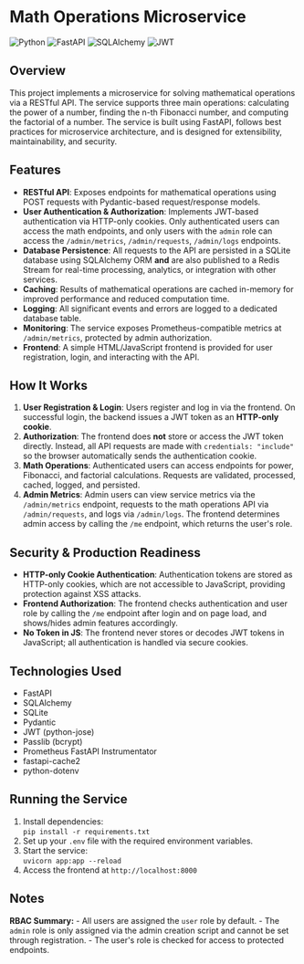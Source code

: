 # Math Operations Microservice

![Python](https://img.shields.io/badge/python-3.11-blue)
![FastAPI](https://img.shields.io/badge/FastAPI-0.110.0-green)
![SQLAlchemy](https://img.shields.io/badge/SQLAlchemy-2.0.30-blue)
![JWT](https://img.shields.io/badge/JWT-python--jose-yellow)
## Overview

This project implements a microservice for solving mathematical operations via a RESTful API. The service supports three main operations: calculating the power of a number, finding the n-th Fibonacci number, and computing the factorial of a number. The service is built using FastAPI, follows best practices for microservice architecture, and is designed for extensibility, maintainability, and security.

## Features

- **RESTful API**: Exposes endpoints for mathematical operations using POST requests with Pydantic-based request/response models.
- **User Authentication & Authorization**: Implements JWT-based authentication via HTTP-only cookies. Only authenticated users can access the math endpoints, and only users with the `admin` role can access the `/admin/metrics`, `/admin/requests`, `/admin/logs` endpoints.
- **Database Persistence**: All requests to the API are persisted in a SQLite database using SQLAlchemy ORM **and** are also published to a Redis Stream for real-time processing, analytics, or integration with other services.
- **Caching**: Results of mathematical operations are cached in-memory for improved performance and reduced computation time.
- **Logging**: All significant events and errors are logged to a dedicated database table.
- **Monitoring**: The service exposes Prometheus-compatible metrics at `/admin/metrics`, protected by admin authorization.
- **Frontend**: A simple HTML/JavaScript frontend is provided for user registration, login, and interacting with the API.

## How It Works

1. **User Registration & Login**: Users register and log in via the frontend. On successful login, the backend issues a JWT token as an **HTTP-only cookie**.
2. **Authorization**: The frontend does **not** store or access the JWT token directly. Instead, all API requests are made with `credentials: "include"` so the browser automatically sends the authentication cookie.
3. **Math Operations**: Authenticated users can access endpoints for power, Fibonacci, and factorial calculations. Requests are validated, processed, cached, logged, and persisted.
4. **Admin Metrics**: Admin users can view service metrics via the `/admin/metrics` endpoint, requests to the math operations API via `/admin/requests`, and logs via `/admin/logs`. The frontend determines admin access by calling the `/me` endpoint, which returns the user's role.

## Security & Production Readiness

- **HTTP-only Cookie Authentication**: Authentication tokens are stored as HTTP-only cookies, which are not accessible to JavaScript, providing protection against XSS attacks.
- **Frontend Authorization**: The frontend checks authentication and user role by calling the `/me` endpoint after login and on page load, and shows/hides admin features accordingly.
- **No Token in JS**: The frontend never stores or decodes JWT tokens in JavaScript; all authentication is handled via secure cookies.

## Technologies Used

- FastAPI
- SQLAlchemy
- SQLite
- Pydantic
- JWT (python-jose)
- Passlib (bcrypt)
- Prometheus FastAPI Instrumentator
- fastapi-cache2
- python-dotenv

## Running the Service

1. Install dependencies:  
   `pip install -r requirements.txt`
2. Set up your `.env` file with the required environment variables.
3. Start the service:  
   `uvicorn app:app --reload`
4. Access the frontend at `http://localhost:8000`

## Notes

**RBAC Summary:**
    - All users are assigned the `user` role by default.
    - The `admin` role is only assigned via the admin creation script and cannot be set through registration.
    - The user's role is checked for access to protected endpoints.
